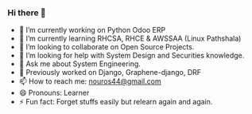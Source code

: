 ### Hi there 👋

<!--
**nou-ros/nou-ros** is a ✨ _special_ ✨ repository because its `README.md` (this file) appears on your GitHub profile.

Here are some ideas to get you started:
-->
- 🔭 I’m currently working on Python Odoo ERP
- 🌱 I’m currently learning RHCSA, RHCE & AWSSAA (Linux Pathshala)
- 👯 I’m looking to collaborate on Open Source Projects.
- 🤔 I’m looking for help with System Design and Securities knowledge.
- 💬 Ask me about System Engineering. 
- :art: Previously worked on Django, Graphene-django, DRF
- 📫 How to reach me: nouros44@gmail.com
- 😄 Pronouns: Learner
- ⚡ Fun fact: Forget stuffs easily but relearn again and again. 

